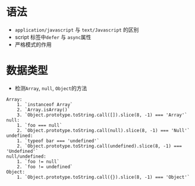 # 语法
- `application/javascript` 与 `text/Javascript` 的区别
- script 标签中`defer` 与 `async`属性
 - 严格模式的作用

# 数据类型
- 检测`Array`, `null`, `Object`的方法
>
    Array: 
        1. `instanceof Array`
        2. `Array.isArray()`
        3. `Object.prototype.toString.call([]).slice(8, -1) === 'Array'`
    null:
        1. `foo === null`
        2. `Object.prototype.toString.call(null).slice(8, -1) === 'Null'`
    undefined:
        1. `typeof bar === 'undefined'`
        2. `Object.prototype.toString.call(undefined).slice(8, -1) === 'Undefined'`
    null/undefined:
        1. `foo != null`
        2. `foo != undefined`
    Object:
        1. `Object.prototype.toString.call({}).slice(8, -1) === 'Object'`


